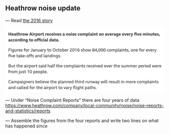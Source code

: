 ## Heathrow noise update

— Read [the 2016 story](https://www.bbc.co.uk/news/uk-england-37803205)

![Daily cases in Ireland](hrow.png)

— Under “Noise Complaint Reports” there are four years of data
https://www.heathrow.com/company/local-community/noise/noise-reports-and-statistics/reports

— Assemble the figures from the four reports and write two lines on what has happened since
